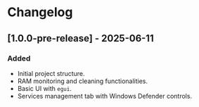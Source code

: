 # Changelog

## [1.0.0-pre-release] - 2025-06-11

### Added
- Initial project structure.
- RAM monitoring and cleaning functionalities.
- Basic UI with `egui`.
- Services management tab with Windows Defender controls.
